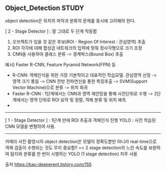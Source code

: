 ## Object_Detection STUDY
object detection은 위치의 파악과 분류의 문제를 동시에 고려해야 한다.


[ 2 - Stage Detector ] : 말 그대로 두 단계 작동함

  1) 오브젝트가 있을 것 같은 후보(ROI - Region Of Interest : 관심영역) 추출
  2) ROI 각각에 대해 합성곱 네트워크의 입력에 맞춰 정사각형으로 크기 조정
  3) CNN을 사용하여 클래스 분류 -> 경계박스(Bound Box) 추출

  예시) Faster R-CNN, Feature Pyramid Network(FPN) 등

  - R-CNN: 객체인식을 위한 가장 기본적이고 대표적인 학습모델.
            관심영역 선정 -> 영역 크기 통일 -> CNN 전방 전파연산을 통한 특징추출 -> SVM(Support Vector Machine)으로 분류 -> 위치 회귀
  - Faster R-CNN : 1단계에서는 CNN과 영역 제안망을 통해 사진단위로 수행 -> 2단계에서는 영역 단위로 ROI 요약 및 정렬, 객체 분류 및 위치 예측
  - 


    
---

[ 1 - Stage Detector ] : 1단계 만에 ROI 추출과 객체인식 진행
    YOLO : 사전 학습된 CNN 모델을 변형하여 사용. 



---

카메라 사진 촬영시의 object detection은 
모델의 정확도뿐만 아니라 real-time으로 객체 검출이 수행되는 것도 무지 중요함!!
=> 2 stage detection의 느린 속도를 보완하여 탐지와 분류를 한 번이 시행하는 YOLO (1 stage detection) 자주 사용



출처
https://kau-deeperent.tistory.com/155
